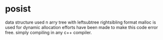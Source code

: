# posist


data structure used n arry tree with leftsubtree rightsibling format
malloc is used for dynamic allocation
efforts have been made to make this code error free.
simply compiling in any c++ compiler.
